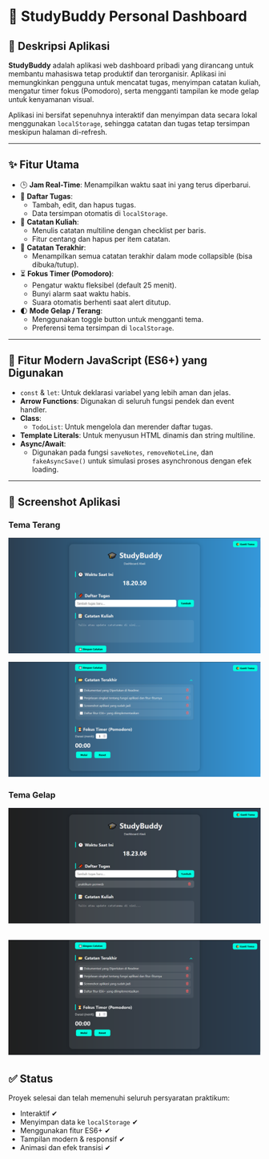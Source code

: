 # 📘 StudyBuddy Personal Dashboard

## 🎯 Deskripsi Aplikasi
**StudyBuddy** adalah aplikasi web dashboard pribadi yang dirancang untuk membantu mahasiswa tetap produktif dan terorganisir. Aplikasi ini memungkinkan pengguna untuk mencatat tugas, menyimpan catatan kuliah, mengatur timer fokus (Pomodoro), serta mengganti tampilan ke mode gelap untuk kenyamanan visual.

Aplikasi ini bersifat sepenuhnya interaktif dan menyimpan data secara lokal menggunakan `localStorage`, sehingga catatan dan tugas tetap tersimpan meskipun halaman di-refresh.

---

## ✨ Fitur Utama
- 🕒 **Jam Real-Time**: Menampilkan waktu saat ini yang terus diperbarui.
- 📌 **Daftar Tugas**:
  - Tambah, edit, dan hapus tugas.
  - Data tersimpan otomatis di `localStorage`.
- 📝 **Catatan Kuliah**:
  - Menulis catatan multiline dengan checklist per baris.
  - Fitur centang dan hapus per item catatan.
- 📂 **Catatan Terakhir**:
  - Menampilkan semua catatan terakhir dalam mode collapsible (bisa dibuka/tutup).
- ⏳ **Fokus Timer (Pomodoro)**:
  - Pengatur waktu fleksibel (default 25 menit).
  - Bunyi alarm saat waktu habis.
  - Suara otomatis berhenti saat alert ditutup.
- 🌓 **Mode Gelap / Terang**:
  - Menggunakan toggle button untuk mengganti tema.
  - Preferensi tema tersimpan di `localStorage`.

---

## 🌟 Fitur Modern JavaScript (ES6+) yang Digunakan
- `const` & `let`: Untuk deklarasi variabel yang lebih aman dan jelas.
- **Arrow Functions**: Digunakan di seluruh fungsi pendek dan event handler.
- **Class**:
  - `TodoList`: Untuk mengelola dan merender daftar tugas.
- **Template Literals**: Untuk menyusun HTML dinamis dan string multiline.
- **Async/Await**:
  - Digunakan pada fungsi `saveNotes`, `removeNoteLine`, dan `fakeAsyncSave()` untuk simulasi proses asynchronous dengan efek loading.

---

## 📸 Screenshot Aplikasi
### Tema Terang
![Tampilan Aplikasi Terang](/alwi_122140197_pertemuan2/assets/dashboard1.png)

![Tampilan Aplikasi Terang 2](/alwi_122140197_pertemuan2/assets/dashboard2.png)



### Tema Gelap
![Tampilan Aplikasi Gelap](/alwi_122140197_pertemuan2/assets/dashboard_gelap.png)

![Tampilan Aplikasi Gelap 2](/alwi_122140197_pertemuan2\assets\dashborad_gelap2.png)
---

## ✅ Status
Proyek selesai dan telah memenuhi seluruh persyaratan praktikum:
- Interaktif ✔
- Menyimpan data ke `localStorage` ✔
- Menggunakan fitur ES6+ ✔
- Tampilan modern & responsif ✔
- Animasi dan efek transisi ✔